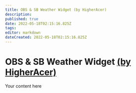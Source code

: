 ```yaml
---
title: OBS & SB Weather Widget (by HigherAcer) 
description: 
published: true
date: 2022-05-18T02:15:16.825Z
tags: 
editor: markdown
dateCreated: 2022-05-18T02:15:16.825Z
---
```


# OBS & SB Weather Widget [(by HigherAcer)](https://www.twitch.tv/higheracer) 
Your content here